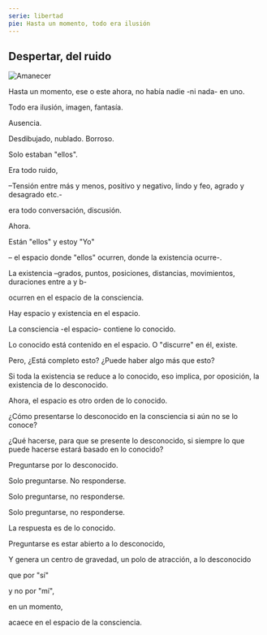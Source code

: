 ```yaml
---
serie: libertad
pie: Hasta un momento, todo era ilusión
---
```


## Despertar, del ruido

![Amanecer](/foto/P1310250.webp)

Hasta un momento, ese o este ahora, no había nadie -ni nada- en uno.

Todo era ilusión, imagen, fantasía.

Ausencia.

Desdibujado, nublado. Borroso.

Solo estaban "ellos".

Era todo ruido,

–Tensión entre más y menos, positivo y negativo, lindo y feo, agrado y desagrado etc.-

era todo conversación, discusión.

Ahora.

Están "ellos" y estoy "Yo"

– el espacio donde "ellos" ocurren, donde la existencia ocurre-.


La existencia –grados, puntos, posiciones, distancias, movimientos, duraciones entre a y b-

ocurren en el espacio de la consciencia.

Hay espacio y existencia en el espacio.

La consciencia -el espacio- contiene lo conocido.

Lo conocido está contenido en el espacio. O "discurre" en él, existe.


Pero, ¿Está completo esto? ¿Puede haber algo más que esto?

Si toda la existencia se reduce a lo conocido, eso implica, por oposición, la existencia de lo desconocido.

Ahora, el espacio es otro orden de lo conocido.

¿Cómo presentarse lo desconocido en la consciencia si aún no se lo conoce?

¿Qué hacerse, para que se presente lo desconocido, si siempre lo que puede hacerse estará basado en lo conocido?

Preguntarse por lo desconocido.

Solo preguntarse. No responderse.

Solo preguntarse, no responderse.

Solo preguntarse, no responderse.

La respuesta es de lo conocido.

Preguntarse es estar abierto a lo desconocido,

Y genera un centro de gravedad, un polo de atracción, a lo desconocido

que por "sí"

y no por "mí",

en un momento,

acaece en el espacio de la consciencia.
